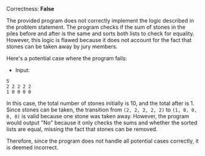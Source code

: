 Correctness: **False**

The provided program does not correctly implement the logic described in the problem statement. The program checks if the sum of stones in the piles before and after is the same and sorts both lists to check for equality. However, this logic is flawed because it does not account for the fact that stones can be taken away by jury members.

Here's a potential case where the program fails:

- Input:
```
5
2 2 2 2 2
1 0 0 0 0
```

In this case, the total number of stones initially is 10, and the total after is 1. Since stones can be taken, the transition from `(2, 2, 2, 2, 2)` to `(1, 0, 0, 0, 0)` is valid because one stone was taken away. However, the program would output "No" because it only checks the sums and whether the sorted lists are equal, missing the fact that stones can be removed.

Therefore, since the program does not handle all potential cases correctly, it is deemed incorrect.